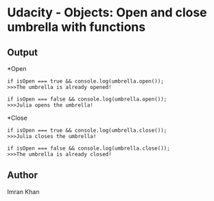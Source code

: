 <h1>Udacity - Objects: Open and close umbrella with functions</h1>

<h2>Output</h2>

*Open
<br>

	if isOpen === true && console.log(umbrella.open());
	>>>The umbrella is already opened!

	if isOpen === false && console.log(umbrella.open());
	>>>Julia opens the umbrella!

*Close
<br>

	if isOpen === true && console.log(umbrella.close());
	>>>Julia closes the umbrella!

	if isOpen === false && console.log(umbrella.close());
	>>>The umbrella is already closed!

<h2>Author</h2>
Imran Khan

